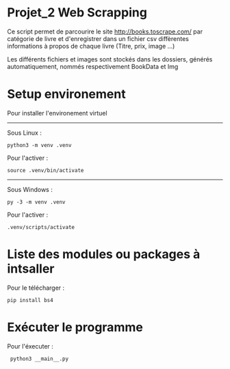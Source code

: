 # Projet_2 Web Scrapping

Ce script permet de parcourire le site http://books.toscrape.com/ par catégorie de livre et d'enregistrer 
dans un fichier csv diffèrentes informations à propos de chaque livre (Titre, prix, image ...)

Les différents fichiers et images sont stockés dans les dossiers, générés automatiquement, nommés respectivement BookData et Img

# Setup environement

Pour installer l'environement virtuel 
<hr/>
Sous Linux :

    python3 -m venv .venv

Pour l'activer :
 
    source .venv/bin/activate
<hr/>
Sous Windows :
    
    py -3 -m venv .venv
    
Pour l'activer :

    .venv/scripts/activate

# Liste des modules ou packages à intsaller

Pour le télécharger : 
  
    pip install bs4
   
   
# Exécuter le programme

Pour l'éxecuter :

     python3 __main__.py


